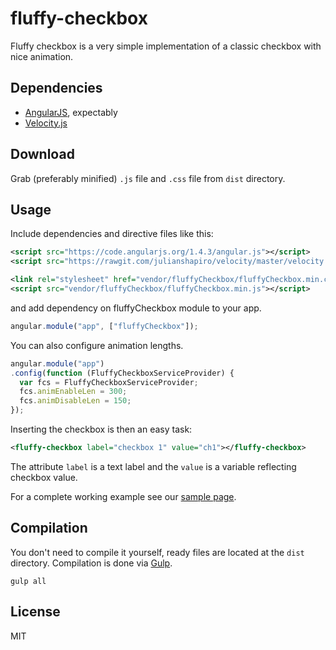 fluffy-checkbox
===============
Fluffy checkbox is a very simple implementation of a classic checkbox with nice animation.

Dependencies
------------
- [AngularJS](https://angularjs.org/), expectably
- [Velocity.js](http://julian.com/research/velocity/)

Download
--------
Grab (preferably minified) `.js` file and `.css` file from `dist` directory.

Usage
-----
Include dependencies and directive files like this:
```xml
<script src="https://code.angularjs.org/1.4.3/angular.js"></script>
<script src="https://rawgit.com/julianshapiro/velocity/master/velocity.min.js"></script>

<link rel="stylesheet" href="vendor/fluffyCheckbox/fluffyCheckbox.min.css"/>
<script src="vendor/fluffyCheckbox/fluffyCheckbox.min.js"></script>
```

and add dependency on fluffyCheckbox module to your app.
```javascript
angular.module("app", ["fluffyCheckbox"]);
```

You can also configure animation lengths.
```javascript
angular.module("app")
.config(function (FluffyCheckboxServiceProvider) {
  var fcs = FluffyCheckboxServiceProvider;
  fcs.animEnableLen = 300;
  fcs.animDisableLen = 150;
});
```

Inserting the checkbox is then an easy task:
```xml
<fluffy-checkbox label="checkbox 1" value="ch1"></fluffy-checkbox>
```
The attribute `label` is a text label and the `value` is a variable reflecting checkbox value.

For a complete working example see our [sample page](https://cdn.rawgit.com/mnn/fluffy-checkbox/master/demo/index.html).


Compilation
-----------
You don't need to compile it yourself, ready files are located at the `dist` directory.
Compilation is done via [Gulp](http://www.gulpjs.com).
```
gulp all
```

License
-------
MIT
